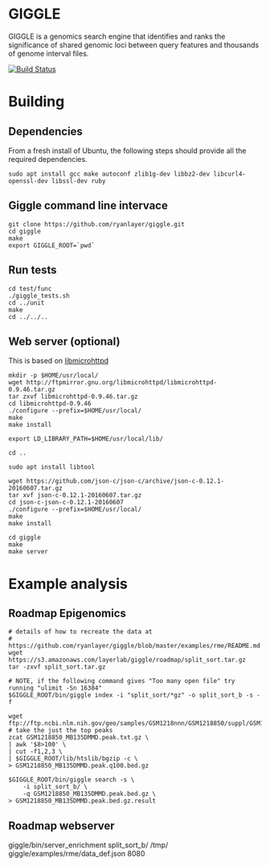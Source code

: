 # GIGGLE

GIGGLE is a genomics search engine that identifies and ranks the
significance of shared genomic loci between query features and thousands of
genome interval files.

[![Build Status](https://travis-ci.org/ryanlayer/giggle.svg?branch=master)](https://travis-ci.org/ryanlayer/giggle)

# Building

## Dependencies
From a fresh install of Ubuntu, the following steps should provide all the
required dependencies.

    sudo apt install gcc make autoconf zlib1g-dev libbz2-dev libcurl4-openssl-dev libssl-dev ruby
    
## Giggle command line intervace

    git clone https://github.com/ryanlayer/giggle.git
    cd giggle
    make
    export GIGGLE_ROOT=`pwd`

## Run tests

    cd test/func
    ./giggle_tests.sh
    cd ../unit
    make
    cd ../../..


## Web server (optional)
This is based on [libmicrohttpd](http://www.gnu.org/software/libmicrohttpd/)

    mkdir -p $HOME/usr/local/
    wget http://ftpmirror.gnu.org/libmicrohttpd/libmicrohttpd-0.9.46.tar.gz
    tar zxvf libmicrohttpd-0.9.46.tar.gz
    cd libmicrohttpd-0.9.46
    ./configure --prefix=$HOME/usr/local/
    make
    make install

    export LD_LIBRARY_PATH=$HOME/usr/local/lib/

    cd ..

    sudo apt install libtool

    wget https://github.com/json-c/json-c/archive/json-c-0.12.1-20160607.tar.gz
    tar xvf json-c-0.12.1-20160607.tar.gz  
    cd json-c-json-c-0.12.1-20160607
    ./configure --prefix=$HOME/usr/local/
    make
    make install

    cd giggle
    make
    make server

# Example analysis
## Roadmap Epigenomics

    # details of how to recreate the data at 
    # https://github.com/ryanlayer/giggle/blob/master/examples/rme/README.md
    wget https://s3.amazonaws.com/layerlab/giggle/roadmap/split_sort.tar.gz
    tar -zxvf split_sort.tar.gz
    
    # NOTE, if the following command gives "Too many open file" try running "ulimit -Sn 16384"
    $GIGGLE_ROOT/bin/giggle index -i "split_sort/*gz" -o split_sort_b -s -f

    wget ftp://ftp.ncbi.nlm.nih.gov/geo/samples/GSM1218nnn/GSM1218850/suppl/GSM1218850_MB135DMMD.peak.txt.gz
    # take the just the top peaks
    zcat GSM1218850_MB135DMMD.peak.txt.gz \
    | awk '$8>100' \
    | cut -f1,2,3 \
    | $GIGGLE_ROOT/lib/htslib/bgzip -c \
    > GSM1218850_MB135DMMD.peak.q100.bed.gz

    $GIGGLE_ROOT/bin/giggle search -s \
        -i split_sort_b/ \
        -q GSM1218850_MB135DMMD.peak.bed.gz \
    > GSM1218850_MB135DMMD.peak.bed.gz.result

## Roadmap webserver 

   giggle/bin/server_enrichment split_sort_b/ /tmp/ giggle/examples/rme/data_def.json 8080 
